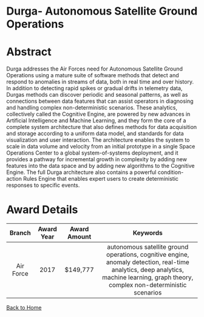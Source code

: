 
Durga- Autonomous Satellite Ground Operations
=============================================

# Abstract


Durga addresses the Air Forces need for Autonomous Satellite Ground Operations using a mature suite of software methods that detect and respond to anomalies in streams of data, both in real time and over history. In addition to detecting rapid spikes or gradual drifts in telemetry data, Durgas methods can discover periodic and seasonal patterns, as well as connections between data features that can assist operators in diagnosing and handling complex non-deterministic scenarios. These analytics, collectively called the Cognitive Engine, are powered by new advances in Artificial Intelligence and Machine Learning, and they form the core of a complete system architecture that also defines methods for data acquisition and storage according to a uniform data model, and standards for data visualization and user interaction. The architecture enables the system to scale in data volume and velocity from an initial prototype in a single Space Operations Center to a global system-of-systems deployment, and it provides a pathway for incremental growth in complexity by adding new features into the data space and by adding new algorithms to the Cognitive Engine. The full Durga architecture also contains a powerful condition-action Rules Engine that enables expert users to create deterministic responses to specific events.  

# Award Details

|Branch|Award Year|Award Amount|Keywords|
| :---: | :---: | :---: | :---: |
|Air Force|2017|$149,777|autonomous satellite ground operations, cognitive engine, anomaly detection, real-time analytics, deep analytics, machine learning, graph theory, complex non-deterministic scenarios|
  
  


[Back to Home](https://github.com/chrischow/dod_sbir_awards/Reports/DJ/#1380)